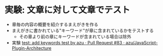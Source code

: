 # 実験: 文章に対して文章でテスト

-   章毎の内容の概要を紹介するまえがきを作る
-   まえがきに書かれている"キーワード"が章に含まれているかをテストする
    -   その章より前の章にキーワードが含まれている場合は除外
-   実験 [test: add keywords test by azu · Pull Request #83 · azu/JavaScript-Plugin-Architecture](https://github.com/azu/JavaScript-Plugin-Architecture/pull/83 "test: add keywords test by azu · Pull Request #83 · azu/JavaScript-Plugin-Architecture")
